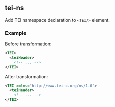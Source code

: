 ## tei-ns
Add TEI namespace declaration to ```<TEI/>``` element.

### Example
Before transformation:
```xml
<TEI>
  <teiHeader>
    <!-- ... -->
</TEI>
```

After transformation:
```xml
<TEI xmlns="http://www.tei-c.org/ns/1.0">
  <teiHeader>
    <!-- ... -->
</TEI>
```
